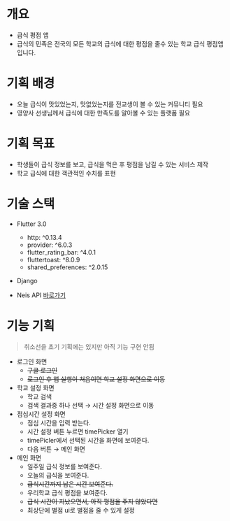 # 개요
- 급식 평점 앱
- 급식의 민족은 전국의 모든 학교의 급식에 대한 평점을 줄수 있는 학교 급식 평점앱입니다.

# 기획 배경
- 오늘 급식이 맛있었는지, 맛없었는지를 전교생이 볼 수 있는 커뮤니티 필요
- 영양사 선생님께서 급식에 대한 만족도를 알아볼 수 있는 플랫폼 필요

# 기획 목표
- 학생들이 급식 정보를 보고, 급식을 먹은 후 평점을 남길 수 있는 서비스 제작
- 학교 급식에 대한 객관적인 수치를 표현

# 기술 스택
- Flutter 3.0
    - http: ^0.13.4
    - provider: ^6.0.3
    - flutter_rating_bar: ^4.0.1
    - fluttertoast: ^8.0.9
    - shared_preferences: ^2.0.15
    
- Django
- Neis API [바로가기](https://open.neis.go.kr/portal/mainPage.do)

# 기능 기획
> 취소선을 초기 기획에는 있지만 아직 기능 구현 안됨
- 로그인 화면
    - ~~구글 로그인~~
    - ~~로그인 후 앱 실행이 처음이면 학교 설정 화면으로 이동~~
- 학교 설정 화면
    - 학교 검색
    - 검색 결과중 하나 선택 → 시간 설정 화면으로 이동
- 점심시간 설정 화면
    - 점심 시간을 입력 받는다.
    - 시간 설정 버튼 누르면 timePicker 열기
    - timePicler에서 선택된 시간을 화면에 보여준다.
    - 다음 버튼 → 메인 화면
- 메인 화면
    - 일주일 급식 정보를 보여준다.
    - 오늘의 급식을 보여준다.
    - ~~급식시간까지 남은 시간 보여준다.~~
    - 우리학교 급식 평점을 보여준다.
    - ~~급식 시간이 지났으면서, 아직 평점을 주지 않았다면~~
    - 최상단에 별점 ui로 별점을 줄 수 있게 설정  
